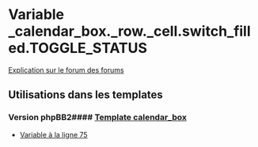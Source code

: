 # Variable _calendar_box._row._cell.switch_filled.TOGGLE_STATUS
[Explication sur le forum des forums](http://forum.forumactif.com/t294113-listing-des-variables#_calendar_box._row._cell.switch_filled.TOGGLE_STATUS)
## Utilisations dans les templates
### Version phpBB2#### [Template calendar_box](subsilver/calendar_box.md)
* [Variable à la ligne 75](../subsilver/calendar_box.tpl#L75)